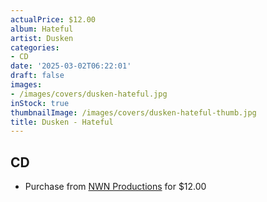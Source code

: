 ```yaml
---
actualPrice: $12.00
album: Hateful
artist: Dusken
categories:
- CD
date: '2025-03-02T06:22:01'
draft: false
images:
- /images/covers/dusken-hateful.jpg
inStock: true
thumbnailImage: /images/covers/dusken-hateful-thumb.jpg
title: Dusken - Hateful
---
```


## CD
* Purchase from [NWN Productions](http://shop.nwnprod.com/index.php?route=product/product&path=93&product_id=32893&sort=pd.name&order=ASC) for $12.00
